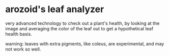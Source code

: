 # arozoid's leaf analyzer

very advanced technology to check out a plant's health, by looking at the image and averaging the color of the leaf out to get a hypothetical leaf health basis.

warning: leaves with extra pigments, like coleus, are experimental, and may not work so well.
